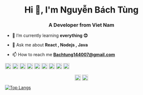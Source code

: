 <h1 align="center">Hi 👋, I'm Nguyễn Bách Tùng</h1>
<h3 align="center">A Developer from Viet Nam</h3>

- 🌱 I’m currently learning **everything 😊**

- 💬 Ask me about **React , Nodejs , Java**

- 📫 How to reach me **Bachtung144007@gmail.com**

<p align="left"><img src="https://devicons.github.io/devicon/devicon.git/icons/react/react-original-wordmark.svg" alt="react" width="20" height="20"/> <img src="https://devicons.github.io/devicon/devicon.git/icons/html5/html5-original-wordmark.svg" alt="html5" width="20" height="20"/> <img src="https://devicons.github.io/devicon/devicon.git/icons/java/java-original-wordmark.svg" alt="java" width="20" height="20"/> <img src="https://devicons.github.io/devicon/devicon.git/icons/javascript/javascript-original.svg" alt="javascript" width="20" height="20"/> <img src="https://devicons.github.io/devicon/devicon.git/icons/mongodb/mongodb-original-wordmark.svg" alt="mongodb" width="20" height="20"/> <img src="https://devicons.github.io/devicon/devicon.git/icons/mysql/mysql-original-wordmark.svg" alt="mysql" width="20" height="20"/> <img src="https://devicons.github.io/devicon/devicon.git/icons/nodejs/nodejs-original-wordmark.svg" alt="nodejs" width="20" height="20"/> <img src="https://devicons.github.io/devicon/devicon.git/icons/redux/redux-original.svg" alt="redux" width="20" height="20"/> <img src="https://devicons.github.io/devicon/devicon.git/icons/express/express-original-wordmark.svg" alt="express" width="20" height="20"/></p><p align="center">
<a href="https://www.linkedin.com/in/b%C3%A1ch-t%C3%B9ng-a034901a4/" target="blank"><img align="center" src="https://cdn.jsdelivr.net/npm/simple-icons@3.0.1/icons/linkedin.svg" alt="bách tùng" height="20" width="20" /></a>
<a href="https://www.facebook.com/tung.nguyenbach.1" target="blank"><img align="center" src="https://cdn.jsdelivr.net/npm/simple-icons@3.0.1/icons/facebook.svg" alt="nguyễn bách tùng" height="20" width="20" /></a>
</p>

[![Top Langs](https://github-readme-stats.vercel.app/api/top-langs/?username=anuraghazra)](https://github.com/bachtung144/github-readme-stats)

